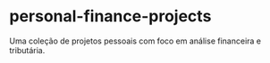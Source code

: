 # personal-finance-projects
Uma coleção de projetos pessoais com foco em análise financeira e tributária.
